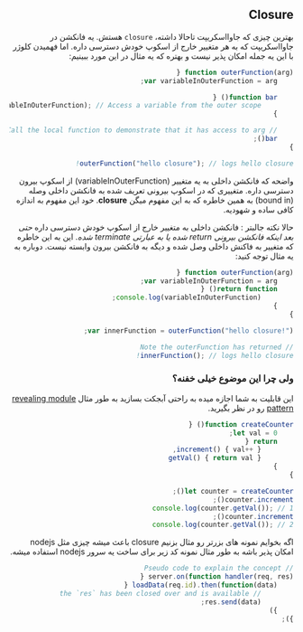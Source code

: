 <div dir="rtl">

## Closure

بهترین چیزی که جاوااسکریپت تاحالا داشته، ‍`closure‍‍` هستش. یه فانکشن در جاوااسکریپت که به هر متغییر خارج از اسکوپ خودش دسترسی داره. اما فهمیدن کلوژر با این یه جمله امکان پذیر نیست و بهتره که یه مثال در این مورد ببینیم:

```ts
function outerFunction(arg) {
    var variableInOuterFunction = arg;

    function bar() {
        console.log(variableInOuterFunction); // Access a variable from the outer scope
    }

    // Call the local function to demonstrate that it has access to arg
    bar();
}

outerFunction("hello closure"); // logs hello closure!
```
 واضحه که فانکشن داخلی به یه متغییر (variableInOuterFunction) از اسکوپ بیرون دسترسی داره. متغییری که در اسکوپ بیرونی تعریف شده به فانکشن داخلی وصله (bound in)  به همین خاطره که به این مفهوم میگن **closure**. خود این مفهوم به اندازه کافی ساده و شهودیه.

حالا نکته جالبتر : فانکشن داخلی به متغییر خارج از اسکوپ خودش دسترسی داره *حتی بعد اینکه فانکشن بیرونی return شده یا به عبارتی terminate شده*. این به این خاطره که متغییر به فاکنش داخلی وصل شده و دیگه به فانکشن بیرون وابسته نیست. دوباره به یه مثال توجه کنید:

```ts
function outerFunction(arg) {
    var variableInOuterFunction = arg;
    return function() {
        console.log(variableInOuterFunction);
    }
}

var innerFunction = outerFunction("hello closure!");

// Note the outerFunction has returned
innerFunction(); // logs hello closure!
```

### ولی چرا این موضوع خیلی خفنه؟
این قابلیت به شما اجازه میده به راحتی آبجکت بسازید به طور مثال [‍revealing module pattern](https://medium.com/@Rahulx1/revealing-module-pattern-tips-e3442d4e352) رو در نظر بگیرید.

```ts
function createCounter() {
    let val = 0;
    return {
        increment() { val++ },
        getVal() { return val }
    }
}

let counter = createCounter();
counter.increment();
console.log(counter.getVal()); // 1
counter.increment();
console.log(counter.getVal()); // 2
```
اگه بخوایم نمونه های بزرتر رو مثال بزنیم closure باعث میشه چیزی مثل nodejs امکان پذیر باشه به طور مثال نمونه کد زیر برای ساخت یه سرور nodejs استفاده میشه.

```ts
// Pseudo code to explain the concept
server.on(function handler(req, res) {
    loadData(req.id).then(function(data) {
        // the `res` has been closed over and is available
        res.send(data);
    })
});
```

</div>